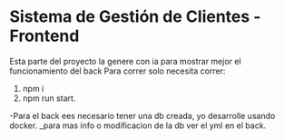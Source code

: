 # Sistema de Gestión de Clientes - Frontend
Esta parte del proyecto la genere con ia para mostrar mejor el funcionamiento del back
Para correr solo necesita correr:
 1. npm i
 2. npm run start.
 
 -Para el back ees necesario tener una db creada, yo desarrolle usando docker.
 _para mas info o modificacion de la db ver el yml en el back.